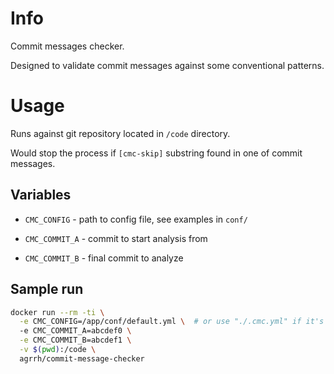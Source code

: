 # Info

Commit messages checker.

Designed to validate commit messages against some conventional patterns.

# Usage

Runs against git repository located in `/code` directory.

Would stop the process if `[cmc-skip]` substring found in one of commit messages.

## Variables

- `CMC_CONFIG` - path to config file, see examples in `conf/`

- `CMC_COMMIT_A` - commit to start analysis from

- `CMC_COMMIT_B` - final commit to analyze

## Sample run

```bash
docker run --rm -ti \
  -e CMC_CONFIG=/app/conf/default.yml \  # or use "./.cmc.yml" if it's inside repository
  -e CMC_COMMIT_A=abcdef0 \
  -e CMC_COMMIT_B=abcdef1 \
  -v $(pwd):/code \
  agrrh/commit-message-checker
```

